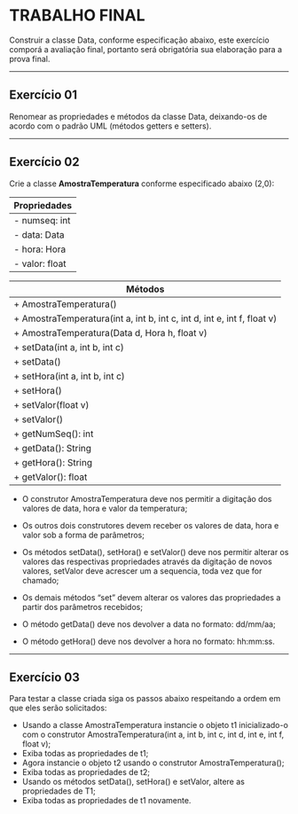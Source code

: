 # TRABALHO FINAL

Construir a classe Data, conforme especificação abaixo, este exercício comporá a avaliação final, portanto será obrigatória sua elaboração para a prova final.


***

## Exercício 01

Renomear as propriedades e métodos da classe Data, deixando-os de acordo com o padrão UML (métodos getters e setters).

***

## Exercício 02

Crie a classe **AmostraTemperatura** conforme especificado abaixo (2,0):

| Propriedades|
|------------|
| - numseq: int |
| - data: Data |
| - hora: Hora |
| - valor: float |

| Métodos |
|------------|
| + AmostraTemperatura() |
| + AmostraTemperatura(int a, int b, int c, int d, int e, int f, float v) |
| + AmostraTemperatura(Data d, Hora h, float v) |
| + setData(int a, int b, int c) |
| + setData() |
| + setHora(int a, int b, int c) |
| + setHora() |
| + setValor(float v) |
| + setValor() |
| + getNumSeq(): int |
| + getData(): String |
| + getHora(): String |
| + getValor(): float |

- O construtor AmostraTemperatura deve nos permitir a digitação dos valores de data, hora e valor da temperatura;

- Os outros dois construtores devem receber os valores de data, hora e valor sob a forma de parâmetros;

- Os métodos setData(), setHora() e setValor() deve nos permitir alterar os valores das respectivas propriedades através da digitação de novos valores, setValor deve acrescer um a sequencia, toda vez que for chamado;

- Os demais métodos “set” devem alterar os valores das propriedades a partir dos parâmetros recebidos;

- O método getData() deve nos devolver a data no formato: dd/mm/aa;

- O método getHora() deve nos devolver a hora no formato: hh:mm:ss.

***

## Exercício 03

Para testar a classe criada siga os passos abaixo respeitando a ordem em que eles serão
solicitados:

- Usando a classe AmostraTemperatura instancie o objeto t1 inicializado-o com o construtor AmostraTemperatura(int a, int b, int c, int d, int e, int f, float v);
- Exiba todas as propriedades de t1;
- Agora instancie o objeto t2 usando o construtor AmostraTemperatura();
- Exiba todas as propriedades de t2;
- Usando os métodos setData(), setHora() e setValor, altere as propriedades de T1;
- Exiba todas as propriedades de t1 novamente.